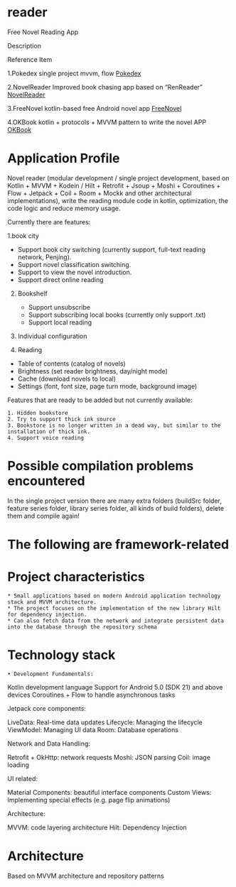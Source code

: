 # reader
Free Novel Reading App

Description

Reference Item

1.Pokedex single project mvvm, flow [Pokedex](https://github.com/skydoves/Pokedex)

2.NovelReader Improved book chasing app based on “RenReader” [NovelReader](https://github.com/newbiechen1024/NovelReader)

3.FreeNovel kotlin-based free Android novel app [FreeNovel](https://github.com/lxygithub/FreeNovel)

4.OKBook kotlin + protocols + MVVM pattern to write the novel APP [OKBook](https://gitee.com/xcode_xiao/OKBook)




# Application Profile

Novel reader (modular development / single project development, based on Kotlin + MVVM + Kodein / Hilt + Retrofit + Jsoup + Moshi + Coroutines + Flow + Jetpack + Coil + Room + Mockk and other architectural implementations), write the reading module code in kotlin, optimization, the code logic and reduce memory usage.

Currently there are features:

1.book city

* Support book city switching (currently support, full-text reading network, Penjing).
* Support novel classification switching.
* Support to view the novel introduction.
* Support direct online reading

2. Bookshelf

    * Support unsubscribe
    * Support subscribing local books (currently only support .txt)
    * Support local reading

3. Individual configuration




4. Reading

* Table of contents (catalog of novels)
* Brightness (set reader brightness, day/night mode)
* Cache (download novels to local)
* Settings (font, font size, page turn mode, background image)

Features that are ready to be added but not currently available:

	1. Hidden bookstore
	2. Try to support thick ink source
	3. Bookstore is no longer written in a dead way, but similar to the installation of thick ink.
	4. Support voice reading

# Possible compilation problems encountered


In the single project version there are many extra folders (buildSrc folder, feature series folder, library series folder, all kinds of build folders), delete them and compile again!

# The following are framework-related

# Project characteristics

	* Small applications based on modern Android application technology stack and MVVM architecture.
	* The project focuses on the implementation of the new library Hilt for dependency injection.
	* Can also fetch data from the network and integrate persistent data into the database through the repository schema

# Technology stack

   	• Development Fundamentals:


Kotlin development language
Support for Android 5.0 (SDK 21) and above devices
Coroutines + Flow to handle asynchronous tasks


Jetpack core components:


LiveData: Real-time data updates
Lifecycle: Managing the lifecycle
ViewModel: Managing UI data
Room: Database operations


Network and Data Handling:


Retrofit + OkHttp: network requests
Moshi: JSON parsing
Coil: image loading


UI related:


Material Components: beautiful interface components
Custom Views: Implementing special effects (e.g. page flip animations)


Architecture:


MVVM: code layering architecture
Hilt: Dependency Injection

# Architecture

Based on MVVM architecture and repository patterns
